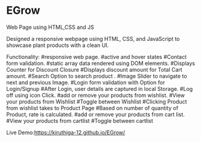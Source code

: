 # EGrow
Web Page using HTML,CSS and JS

Designed a responsive webpage using HTML, 
CSS, and JavaScript to showcase plant products with a clean UI.

Functionality:
#responsive web page.
#active and hover states
#Contact form validation.
#static array data rendered using DOM elements.
#Displays Counter for Discount Closure
#Displays discount amount for Total Cart amount.
#Search Option to search product .
#Image Slider to navigate to next and previous Image.
#Login form validation with Option for Login/Signup
#After Login, user details are captured in local Storage.
#Log off using icon Click.
#add or remove your products from wishlist.
#View your products from Wishlist
#Toggle between Wishlist 
#Clicking Product from wishlist takes to Product Page
#Based on number of quantity of Product, rate is calculated.
#add or remove your products from cart list.
#View your products from cartlist
#Toggle between cartlist



Live Demo:https://kiruthiga-12.github.io/EGrow/

